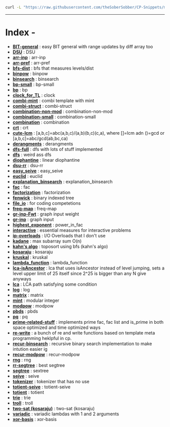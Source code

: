 ```bash
curl -L "https://raw.githubusercontent.com/theSoberSobber/CP-Snippets/main/snippets.json" > snippets.json
```
---
# Index - 


- **[BIT-general](https://github.com/theSoberSobber/CP-Snippets/blob/main/snippets.json#L2)** : easy BIT general with range updates by diff array too 
- **[DSU](https://github.com/theSoberSobber/CP-Snippets/blob/main/snippets.json#L62)** : DSU 
- **[arr-inp](https://github.com/theSoberSobber/CP-Snippets/blob/main/snippets.json#L97)** : arr-inp 
- **[arr-pref](https://github.com/theSoberSobber/CP-Snippets/blob/main/snippets.json#L105)** : arr-pref 
- **[bfs-dist](https://github.com/theSoberSobber/CP-Snippets/blob/main/snippets.json#L113)** : bfs that measures levels/dist 
- **[binpow](https://github.com/theSoberSobber/CP-Snippets/blob/main/snippets.json#L132)** : binpow 
- **[binsearch](https://github.com/theSoberSobber/CP-Snippets/blob/main/snippets.json#L147)** : binsearch 
- **[bp-small](https://github.com/theSoberSobber/CP-Snippets/blob/main/snippets.json#L168)** : bp-small 
- **[bp](https://github.com/theSoberSobber/CP-Snippets/blob/main/snippets.json#L213)** : bp 
- **[clock_for_TL](https://github.com/theSoberSobber/CP-Snippets/blob/main/snippets.json#L291)** : clock 
- **[combi-mint](https://github.com/theSoberSobber/CP-Snippets/blob/main/snippets.json#L303)** : combi template with mint 
- **[combi-struct](https://github.com/theSoberSobber/CP-Snippets/blob/main/snippets.json#L379)** : combi-struct 
- **[combination-non-mod](https://github.com/theSoberSobber/CP-Snippets/blob/main/snippets.json#L430)** : combination-non-mod 
- **[combination-small](https://github.com/theSoberSobber/CP-Snippets/blob/main/snippets.json#L447)** : combination-small 
- **[combination](https://github.com/theSoberSobber/CP-Snippets/blob/main/snippets.json#L463)** : combination 
- **[crt](https://github.com/theSoberSobber/CP-Snippets/blob/main/snippets.json#L476)** : crt 
- **[cute-lcm](https://github.com/theSoberSobber/CP-Snippets/blob/main/snippets.json#L500)** : [a,b,c]=abc(a,b,c)/(a,b)(b,c)(c,a), where []=lcm adn ()=gcd or [a,b,c]=abc/gcd(ab,bc,ca) 
- **[derangments](https://github.com/theSoberSobber/CP-Snippets/blob/main/snippets.json#L510)** : derangments 
- **[dfs-full](https://github.com/theSoberSobber/CP-Snippets/blob/main/snippets.json#L523)** : dfs with lots of stuff implemented 
- **[dfs](https://github.com/theSoberSobber/CP-Snippets/blob/main/snippets.json#L553)** : weird ass dfs 
- **[diophantine](https://github.com/theSoberSobber/CP-Snippets/blob/main/snippets.json#L573)** : linear diophantine 
- **[dsu-rr](https://github.com/theSoberSobber/CP-Snippets/blob/main/snippets.json#L649)** : dsu-rr 
- **[easy_seive](https://github.com/theSoberSobber/CP-Snippets/blob/main/snippets.json#L688)** : easy_seive 
- **[euclid](https://github.com/theSoberSobber/CP-Snippets/blob/main/snippets.json#L707)** : euclid 
- **[explanation_binsearch](https://github.com/theSoberSobber/CP-Snippets/blob/main/snippets.json#L732)** : explanation_binsearch 
- **[fac](https://github.com/theSoberSobber/CP-Snippets/blob/main/snippets.json#L767)** : fac 
- **[factorization](https://github.com/theSoberSobber/CP-Snippets/blob/main/snippets.json#L781)** : factorization 
- **[fenwick](https://github.com/theSoberSobber/CP-Snippets/blob/main/snippets.json#L811)** : binary indexed tree 
- **[file_io](https://github.com/theSoberSobber/CP-Snippets/blob/main/snippets.json#L851)** : for coding competetions 
- **[freq-map](https://github.com/theSoberSobber/CP-Snippets/blob/main/snippets.json#L861)** : freq-map 
- **[gr-inp-Fwt](https://github.com/theSoberSobber/CP-Snippets/blob/main/snippets.json#L872)** : graph input weight 
- **[gr-inp](https://github.com/theSoberSobber/CP-Snippets/blob/main/snippets.json#L885)** : graph input 
- **[highest_exponent](https://github.com/theSoberSobber/CP-Snippets/blob/main/snippets.json#L898)** : power_in_fac 
- **[interactive](https://github.com/theSoberSobber/CP-Snippets/blob/main/snippets.json#L913)** : essential measures for interactive problems 
- **[ip-overloads](https://github.com/theSoberSobber/CP-Snippets/blob/main/snippets.json#L938)** : I/O Overloads that I don't use 
- **[kadane](https://github.com/theSoberSobber/CP-Snippets/blob/main/snippets.json#L955)** : max subarray sum O(n) 
- **[kahn's algo](https://github.com/theSoberSobber/CP-Snippets/blob/main/snippets.json#L971)** : toposort using bfs (kahn's algo) 
- **[kosaraju](https://github.com/theSoberSobber/CP-Snippets/blob/main/snippets.json#L993)** : kosaraju 
- **[kruskal](https://github.com/theSoberSobber/CP-Snippets/blob/main/snippets.json#L1073)** : kruskal 
- **[lambda_function](https://github.com/theSoberSobber/CP-Snippets/blob/main/snippets.json#L1094)** : lambda_function 
- **[lca-isAncestor](https://github.com/theSoberSobber/CP-Snippets/blob/main/snippets.json#L1103)** : lca that uses isAncestor instead of level jumping, sets a level upper limit of 25 itself since 2^25 is bigger than any N give anyways 
- **[lca](https://github.com/theSoberSobber/CP-Snippets/blob/main/snippets.json#L1154)** : LCA path satisfying some condition 
- **[log](https://github.com/theSoberSobber/CP-Snippets/blob/main/snippets.json#L1215)** : log 
- **[matrix](https://github.com/theSoberSobber/CP-Snippets/blob/main/snippets.json#L1246)** : matrix 
- **[mint](https://github.com/theSoberSobber/CP-Snippets/blob/main/snippets.json#L1297)** : modular integer 
- **[modpow](https://github.com/theSoberSobber/CP-Snippets/blob/main/snippets.json#L1356)** : modpow 
- **[pbds](https://github.com/theSoberSobber/CP-Snippets/blob/main/snippets.json#L1372)** : pbds 
- **[pq](https://github.com/theSoberSobber/CP-Snippets/blob/main/snippets.json#L1387)** : pq 
- **[prime-related-stuff](https://github.com/theSoberSobber/CP-Snippets/blob/main/snippets.json#L1395)** : implements prime fac, fac list and is_prime in both space optimized and time optimized ways 
- **[re-write](https://github.com/theSoberSobber/CP-Snippets/blob/main/snippets.json#L1586)** : a bunch of re and write functions based on template meta programming heklpful in cp. 
- **[recur-binsearch](https://github.com/theSoberSobber/CP-Snippets/blob/main/snippets.json#L1608)** : recursive binary search implementation to make intution easier ig 
- **[recur-modpow](https://github.com/theSoberSobber/CP-Snippets/blob/main/snippets.json#L1625)** : recur-modpow 
- **[rng](https://github.com/theSoberSobber/CP-Snippets/blob/main/snippets.json#L1641)** : rng 
- **[rr-segtree](https://github.com/theSoberSobber/CP-Snippets/blob/main/snippets.json#L1650)** : best segtree 
- **[segtree](https://github.com/theSoberSobber/CP-Snippets/blob/main/snippets.json#L1794)** : sextree 
- **[seive](https://github.com/theSoberSobber/CP-Snippets/blob/main/snippets.json#L1908)** : seive 
- **[tokenizer](https://github.com/theSoberSobber/CP-Snippets/blob/main/snippets.json#L1926)** : tokenizer that has no use 
- **[totient-seive](https://github.com/theSoberSobber/CP-Snippets/blob/main/snippets.json#L1933)** : totient-seive 
- **[totient](https://github.com/theSoberSobber/CP-Snippets/blob/main/snippets.json#L1947)** : totient 
- **[trie](https://github.com/theSoberSobber/CP-Snippets/blob/main/snippets.json#L1967)** : trie 
- **[troll](https://github.com/theSoberSobber/CP-Snippets/blob/main/snippets.json#L2003)** : troll 
- **[two-sat (kosaraju)](https://github.com/theSoberSobber/CP-Snippets/blob/main/snippets.json#L2013)** : two-sat (kosaraju) 
- **[variadic](https://github.com/theSoberSobber/CP-Snippets/blob/main/snippets.json#L2150)** : variadic lambdas with 1 and 2 arguments 
- **[xor-basis](https://github.com/theSoberSobber/CP-Snippets/blob/main/snippets.json#L2159)** : xor-basis 